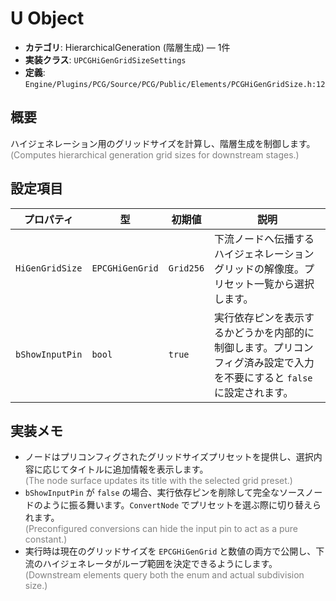 # U Object

- **カテゴリ**: HierarchicalGeneration (階層生成) — 1件
- **実装クラス**: `UPCGHiGenGridSizeSettings`
- **定義**: `Engine/Plugins/PCG/Source/PCG/Public/Elements/PCGHiGenGridSize.h:12`

## 概要

ハイジェネレーション用のグリッドサイズを計算し、階層生成を制御します。<br><span style='color:gray'>(Computes hierarchical generation grid sizes for downstream stages.)</span>

## 設定項目

| プロパティ | 型 | 初期値 | 説明 |
| --- | --- | --- | --- |
| `HiGenGridSize` | `EPCGHiGenGrid` | `Grid256` | 下流ノードへ伝播するハイジェネレーショングリッドの解像度。プリセット一覧から選択します。 |
| `bShowInputPin` | `bool` | `true` | 実行依存ピンを表示するかどうかを内部的に制御します。プリコンフィグ済み設定で入力を不要にすると `false` に設定されます。 |

## 実装メモ

- ノードはプリコンフィグされたグリッドサイズプリセットを提供し、選択内容に応じてタイトルに追加情報を表示します。<br><span style='color:gray'>(The node surface updates its title with the selected grid preset.)</span>
- `bShowInputPin` が `false` の場合、実行依存ピンを削除して完全なソースノードのように振る舞います。`ConvertNode` でプリセットを選ぶ際に切り替えられます。<br><span style='color:gray'>(Preconfigured conversions can hide the input pin to act as a pure constant.)</span>
- 実行時は現在のグリッドサイズを `EPCGHiGenGrid` と数値の両方で公開し、下流のハイジェネレータがループ範囲を決定できるようにします。<br><span style='color:gray'>(Downstream elements query both the enum and actual subdivision size.)</span>
